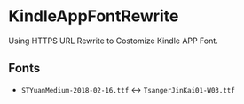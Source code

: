 # KindleAppFontRewrite
Using HTTPS URL Rewrite to Costomize Kindle APP Font.

## Fonts
* `STYuanMedium-2018-02-16.ttf` <-> `TsangerJinKai01-W03.ttf`
